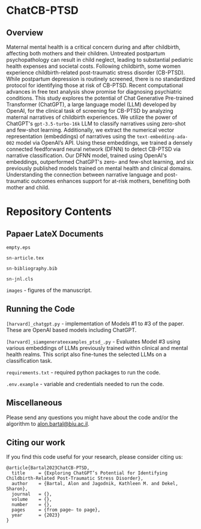 # ChatCB-PTSD

## Overview
Maternal mental health is a critical concern during and after childbirth, affecting both mothers and their children. 
Untreated postpartum psychopathology can result in child neglect, leading to substantial pediatric health expenses and societal costs. 
Following childbirth, some women experience childbirth-related post-traumatic stress disorder (CB-PTSD). 
While postpartum depression is routinely screened, there is no standardized protocol for identifying those at risk of CB-PTSD. 
Recent computational advances in free text analysis show promise for diagnosing psychiatric conditions.
This study explores the potential of Chat Generative Pre-trained Transformer (ChatGPT), a large language model (LLM) developed by OpenAI, for the clinical task of screening for CB-PTSD by analyzing maternal narratives of childbirth experiences.
We utilize the power of ChatGPT's `gpt-3.5-turbo-16k` LLM to classify narratives using zero-shot and few-shot learning.
Additionally, we extract the numerical vector representation (embeddings) of narratives using the `text-embedding-ada-002` model via OpenAI’s API.
Using these embeddings, we trained a densely connected feedforward neural network (DFNN) to detect CB-PTSD via narrative classification.
Our DFNN model, trained using OpenAI's embeddings, outperformed ChatGPT's zero- and few-shot learning, and six previously published models trained on mental health and clinical domains.
Understanding the connection between narrative language and post-traumatic outcomes enhances support for at-risk mothers, benefiting both mother and child.

# Repository Contents

## Papaer LateX Documents
`empty.eps`

`sn-article.tex`

`sn-bibliography.bib`

`sn-jnl.cls`

`images` - figures of the manuscript.


## Running the Code
`[harvard]_chatgpt.py` - implementation of Models \#1 to \#3 of the paper. These are OpenAI based models including ChatGPT.

`[harvard]_siamgenerateexamples_ptsd_.py` - Evaluates Model \#3 using various embeddings of LLMs previously trained within clinical and mental health realms.
This script also fine-tunes the selected LLMs on a classification task.

`requirements.txt` - required python packages to run the code.

`.env.example` - variable and credentials needed to run the code.

## Miscellaneous
Please send any questions you might have about the code and/or the algorithm to alon.bartal@biu.ac.il.

## Citing our work
If you find this code useful for your research, please consider citing us:
```
@article{Bartal2023ChatCB-PTSD,
  title     = {Exploring ChatGPT’s Potential for Identifying Childbirth-Related Post-Traumatic Stress Disorder},
  author    = {Bartal, Alon and Jagodnik, Kathleen M. and Dekel, Sharon},
  journal   = {},
  volume    = {},
  number    = {},
  pages     = {from page– to page},
  year      = {2023}
}
